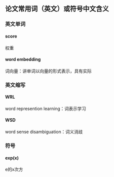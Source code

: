 ## 论文常用词（英文）或符号中文含义

### 英文单词

#### score

权重

#### word embedding

词向量：讲单词以向量的形式表示，具有实际

### 英文缩写

#### WRL

word represention learning：词表示学习

#### WSD

word sense disambiguation：词义消歧

### 符号

#### exp(x)

e的x次方



